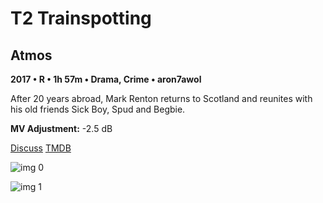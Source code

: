 # T2 Trainspotting

## Atmos

**2017 • R • 1h 57m • Drama, Crime • aron7awol**

After 20 years abroad, Mark Renton returns to Scotland and reunites with his old friends Sick Boy, Spud and Begbie.

**MV Adjustment:** -2.5 dB

[Discuss](https://www.avsforum.com/threads/bass-eq-for-filtered-movies.2995212/post-59165952)  [TMDB](180863)

![img 0](https://i.imgur.com/tKJy6yG.jpg)

![img 1](https://i.imgur.com/lK83EF1.png)

